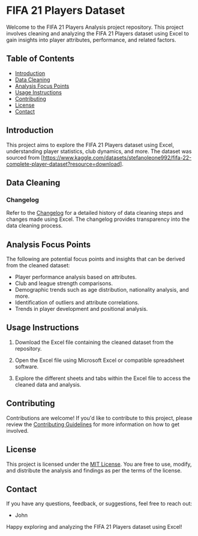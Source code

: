 # FIFA 21 Players Dataset

Welcome to the FIFA 21 Players Analysis project repository. This project involves cleaning and analyzing the FIFA 21 Players dataset using Excel to gain insights into player attributes, performance, and related factors.

## Table of Contents

- [Introduction](#introduction)
- [Data Cleaning](#data-cleaning)
- [Analysis Focus Points](#analysis-focus-points)
- [Usage Instructions](#usage-instructions)
- [Contributing](#contributing)
- [License](#license)
- [Contact](#contact)

## Introduction

This project aims to explore the FIFA 21 Players dataset using Excel, understanding player statistics, club dynamics, and more. The dataset was sourced from [https://www.kaggle.com/datasets/stefanoleone992/fifa-22-complete-player-dataset?resource=download].

## Data Cleaning

### Changelog

Refer to the [Changelog](CHANGELOG.md) for a detailed history of data cleaning steps and changes made using Excel. The changelog provides transparency into the data cleaning process.

## Analysis Focus Points

The following are potential focus points and insights that can be derived from the cleaned dataset:

- Player performance analysis based on attributes.
- Club and league strength comparisons.
- Demographic trends such as age distribution, nationality analysis, and more.
- Identification of outliers and attribute correlations.
- Trends in player development and positional analysis.

## Usage Instructions

1. Download the Excel file containing the cleaned dataset from the repository.

2. Open the Excel file using Microsoft Excel or compatible spreadsheet software.

3. Explore the different sheets and tabs within the Excel file to access the cleaned data and analysis.

## Contributing

Contributions are welcome! If you'd like to contribute to this project, please review the [Contributing Guidelines](CONTRIBUTING.md) for more information on how to get involved.

## License

This project is licensed under the [MIT License](LICENSE). You are free to use, modify, and distribute the analysis and findings as per the terms of the license.

## Contact

If you have any questions, feedback, or suggestions, feel free to reach out:

- John

Happy exploring and analyzing the FIFA 21 Players dataset using Excel!

